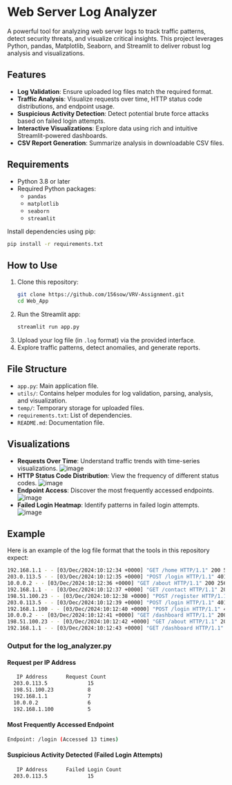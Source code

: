 # Web Server Log Analyzer

A powerful tool for analyzing web server logs to track traffic patterns, detect security threats, and visualize critical insights. This project leverages Python, pandas, Matplotlib, Seaborn, and Streamlit to deliver robust log analysis and visualizations.

## Features

- **Log Validation**: Ensure uploaded log files match the required format.
- **Traffic Analysis**: Visualize requests over time, HTTP status code distributions, and endpoint usage.
- **Suspicious Activity Detection**: Detect potential brute force attacks based on failed login attempts.
- **Interactive Visualizations**: Explore data using rich and intuitive Streamlit-powered dashboards.
- **CSV Report Generation**: Summarize analysis in downloadable CSV files.

## Requirements

- Python 3.8 or later
- Required Python packages:
  - `pandas`
  - `matplotlib`
  - `seaborn`
  - `streamlit`

Install dependencies using pip:

```bash
pip install -r requirements.txt
```

## How to Use

1. Clone this repository:
   ```bash
   git clone https://github.com/156sow/VRV-Assignment.git
   cd Web_App
   ```
2. Run the Streamlit app:
   ```bash
   streamlit run app.py
   ```
3. Upload your log file (in `.log` format) via the provided interface.
4. Explore traffic patterns, detect anomalies, and generate reports.

## File Structure

- `app.py`: Main application file.
- `utils/`: Contains helper modules for log validation, parsing, analysis, and visualization.
- `temp/`: Temporary storage for uploaded files.
- `requirements.txt`: List of dependencies.
- `README.md`: Documentation file.

## Visualizations

- **Requests Over Time**: Understand traffic trends with time-series visualizations.
  ![image](https://github.com/user-attachments/assets/5b619efb-9dde-4ba6-95ae-ee79359c6078)
- **HTTP Status Code Distribution**: View the frequency of different status codes.
  ![image](https://github.com/user-attachments/assets/c8547010-cad4-48bd-a11a-15c13649cdd1)
- **Endpoint Access**: Discover the most frequently accessed endpoints.
  ![image](https://github.com/user-attachments/assets/89dc86d8-c179-454f-be57-17fc4c29c945)
- **Failed Login Heatmap**: Identify patterns in failed login attempts.
  ![image](https://github.com/user-attachments/assets/d36c94d2-2658-4ef3-b04a-be7d4f44e8ab)

## Example

Here is an example of the log file format that the tools in this repository expect:

```bash
192.168.1.1 - - [03/Dec/2024:10:12:34 +0000] "GET /home HTTP/1.1" 200 512
203.0.113.5 - - [03/Dec/2024:10:12:35 +0000] "POST /login HTTP/1.1" 401 128 "Invalid credentials"
10.0.0.2 - - [03/Dec/2024:10:12:36 +0000] "GET /about HTTP/1.1" 200 256
192.168.1.1 - - [03/Dec/2024:10:12:37 +0000] "GET /contact HTTP/1.1" 200 312
198.51.100.23 - - [03/Dec/2024:10:12:38 +0000] "POST /register HTTP/1.1" 200 128
203.0.113.5 - - [03/Dec/2024:10:12:39 +0000] "POST /login HTTP/1.1" 401 128 "Invalid credentials"
192.168.1.100 - - [03/Dec/2024:10:12:40 +0000] "POST /login HTTP/1.1" 401 128 "Invalid credentials"
10.0.0.2 - - [03/Dec/2024:10:12:41 +0000] "GET /dashboard HTTP/1.1" 200 1024
198.51.100.23 - - [03/Dec/2024:10:12:42 +0000] "GET /about HTTP/1.1" 200 256
192.168.1.1 - - [03/Dec/2024:10:12:43 +0000] "GET /dashboard HTTP/1.1" 200 1024
```

### Output for the **log_analyzer.py**

#### Request per IP Address
```bash
   IP Address      Request Count
  203.0.113.5             15
  198.51.100.23           8
  192.168.1.1             7
  10.0.0.2                6
  192.168.1.100           5
```
#### Most Frequently Accessed Endpoint
```bash
Endpoint: /login (Accessed 13 times)
```

#### Suspicious Activity Detected (Failed Login Attempts)
```bash
   IP Address      Failed Login Count
  203.0.113.5             15
```

